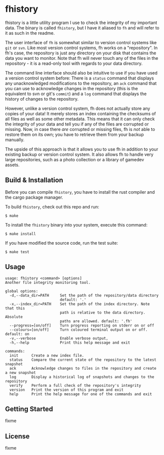 fhistory
========

fhistory is a little utility program I use to check the integrity of my important
data. The binary is called `fhistory`, but I have it aliased to `fh` and will refer
to it as such in the readme.

The user interface of `fh` is somewhat similar to version control systems
like `git` or `svn`. Like most version control systems, fh works on a "repository".
In fh's case, the repository is just any directory on your disk that contains the data
you want to monitor. Note that fh will never touch any of the files in the
repository - it is a read-only tool with regards to your data directory.

The command line interface should also be intuitive to use if you have used a
version control system before: There is a `status` command that displays any
unacknowledged modifications to the repository, an `ack` command that you can use
to acknowledge changes in the repository (this is the equivalent to svn or git's
`commit`) and a `log` command that displays the history of changes to the
repository.

However, unlike a version control system, fh does not actually store any copies
of your data! It merely stores an index containing the checksums of all files
as well as some other metadata. This means that it can only check the integrity
of your data and tell you if any of the files are corrupted or missing. Now, in
case there *are* corrupted or missing files, fh is *not* able to restore them on
its own; you have to retrieve them from your backup manually.

The upside of this approach is that it allows you to use fh in addition to your
existing backup or version control system. It also allows fh to handle very large
repositories, such as a photo collection or a library of gamedev assets.


Build & Installation
--------------------

Before you can compile `fhistory`, you have to install the rust compiler and the
cargo package manager.

To build `fhistory`, check out this repo and run:

    $ make

To install the `fhistory` binary into your system, execute this command:

    $ make install

If you have modified the source code, run the test suite:

    $ make test


Usage
-----

    usage: fhistory <command> [options]
    Another file integrity monitoring tool.

    global options:
      -d,--data_dir=PATH     Set the path of the repository/data directory
                             default: '.'
      -x,--index_dir=PATH    Set the path of the index directory. Note that this
                             path is relative to the data directory. Absolute
                             paths are allowed. default: '.fh'
      --progress=[on/off]    Turn progress reporting on stderr on or off
      --colours=[on/off]     Turn coloured terminal output on or off. default: on
      -v,--verbose           Enable verbose output,
      -h,--help              Print this help message and exit

    commands:
      init      Create a new index file.
      status    Compare the current state of the repository to the latest snapshot
      ack       Acknowledge changes to files in the repository and create a new snapshot
      log       Display a historical log of snapshots and changes to the repository
      verify    Perform a full check of the repository's integrity
      version   Print the version of this program and exit
      help      Print the help message for one of the commands and exit


Getting Started
---------------

fixme


License
-------

fixme
